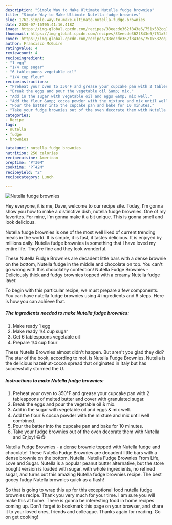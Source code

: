 ```yaml
---
description: "Simple Way to Make Ultimate Nutella fudge brownies"
title: "Simple Way to Make Ultimate Nutella fudge brownies"
slug: 1762-simple-way-to-make-ultimate-nutella-fudge-brownies
date: 2020-07-16T05:41:16.418Z
image: https://img-global.cpcdn.com/recipes/33eecde362f843e6/751x532cq70/nutella-fudge-brownies-recipe-main-photo.jpg
thumbnail: https://img-global.cpcdn.com/recipes/33eecde362f843e6/751x532cq70/nutella-fudge-brownies-recipe-main-photo.jpg
cover: https://img-global.cpcdn.com/recipes/33eecde362f843e6/751x532cq70/nutella-fudge-brownies-recipe-main-photo.jpg
author: Francisco McGuire
ratingvalue: 4
reviewcount: 4
recipeingredient:
- "1 egg"
- "1/4 cup sugar"
- "6 tablespoons vegetable oil"
- "1/4 cup flour"
recipeinstructions:
- "Preheat your oven to 350°F and grease your cupcake pan with 2 tablespoons of melted butter and cover with granulated sugar."
- "Break the eggs and pour the vegetable oil &amp; mix."
- "Add in the sugar with vegetable oil and eggs &amp; mix well."
- "Add the flour &amp; cocoa powder with the mixture and mix until well combined."
- "Pour the batter into the cupcake pan and bake for 10 minutes."
- "Take your fudge brownies out of the oven decorate them with Nutella and Enjoy! 😃😋"
categories:
- Recipe
tags:
- nutella
- fudge
- brownies

katakunci: nutella fudge brownies 
nutrition: 250 calories
recipecuisine: American
preptime: "PT30M"
cooktime: "PT42M"
recipeyield: "2"
recipecategory: Lunch

---
```



![Nutella fudge brownies](https://img-global.cpcdn.com/recipes/33eecde362f843e6/751x532cq70/nutella-fudge-brownies-recipe-main-photo.jpg)

Hey everyone, it is me, Dave, welcome to our recipe site. Today, I'm gonna show you how to make a distinctive dish, nutella fudge brownies. One of my favorites. For mine, I'm gonna make it a bit unique. This is gonna smell and look delicious.

Nutella fudge brownies is one of the most well liked of current trending meals in the world. It is simple, it is fast, it tastes delicious. It is enjoyed by millions daily. Nutella fudge brownies is something that I have loved my entire life. They're fine and they look wonderful.

These Nutella Fudge Brownies are decadent little bars with a dense brownie on the bottom, Nutella fudge in the middle and chocolate on top. You can&#39;t go wrong with this chocolatey confection! Nutella Fudge Brownies - Deliciously thick and fudgy brownies topped with a creamy Nutella fudge layer.


To begin with this particular recipe, we must prepare a few components. You can have nutella fudge brownies using 4 ingredients and 6 steps. Here is how you can achieve that.

<!--inarticleads1-->

##### The ingredients needed to make Nutella fudge brownies:

1. Make ready 1 egg
1. Make ready 1/4 cup sugar
1. Get 6 tablespoons vegetable oil
1. Prepare 1/4 cup flour


These Nutella Brownies almost didn&#39;t happen. But aren&#39;t you glad they did? The star of the book, according to moi, is Nutella Fudge Brownies. Nutella is the delicious hazelnut-cocoa spread that originated in Italy but has successfully stormed the U. 

<!--inarticleads2-->

##### Instructions to make Nutella fudge brownies:

1. Preheat your oven to 350°F and grease your cupcake pan with 2 tablespoons of melted butter and cover with granulated sugar.
1. Break the eggs and pour the vegetable oil &amp; mix.
1. Add in the sugar with vegetable oil and eggs &amp; mix well.
1. Add the flour &amp; cocoa powder with the mixture and mix until well combined.
1. Pour the batter into the cupcake pan and bake for 10 minutes.
1. Take your fudge brownies out of the oven decorate them with Nutella and Enjoy! 😃😋


Nutella Fudge Brownies - a dense brownie topped with Nutella fudge and chocolate! These Nutella Fudge Brownies are decadent little bars with a dense brownie on the bottom, Nutella. Nutella Fudge Brownies From Life, Love and Sugar. Nutella is a popular peanut butter alternative, but the store bought version is loaded with sugar. with whole ingredients, no refined sugar, and turns out this amazing Nutella fudge brownies recipe. The best gooey fudgy Nutella brownies quick as a flash! 

So that is going to wrap this up for this exceptional food nutella fudge brownies recipe. Thank you very much for your time. I am sure you will make this at home. There is gonna be interesting food in home recipes coming up. Don't forget to bookmark this page on your browser, and share it to your loved ones, friends and colleague. Thanks again for reading. Go on get cooking!

